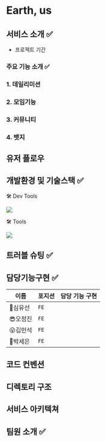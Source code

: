 # Earth, us

## 서비스 소개 ✅
- 프로젝트 기간

### 주요 기능 소개 ✅

### 1. 데일리미션
### 2. 모임기능
### 3. 커뮤니티
### 4. 뱃지


## 유저 플로우

## 개발환경 및 기술스택 ✅

🛠 Dev Tools

<p herf="https://skillicons.dev">
  <img src="https://skillicons.dev/icons?i=vscode,github&perline=20"/>
</p>

🛠 Tools

<p herf="https://skillicons.dev">
  <img src="https://skillicons.dev/icons?i=react,redux,styledcomponents,tailwindcss,js,html,css,figma&perline=20"/>
</p>

## 트러블 슈팅 ✅

## 담당기능구현 ✅

| 이름       | 포지션       | 담당 기능 구현          |
| ---------- | ------------ | ------------------------------ |
|🥰심유선 | `FE` |  |
|😎오정진 | `FE` |  |
|😛김민석 | `FE` |  |
|🤩박세은 | `FE` |  |


## 코드 컨벤션 

## 디렉토리 구조 

## 서비스 아키텍쳐

## 팀원 소개 ✅
